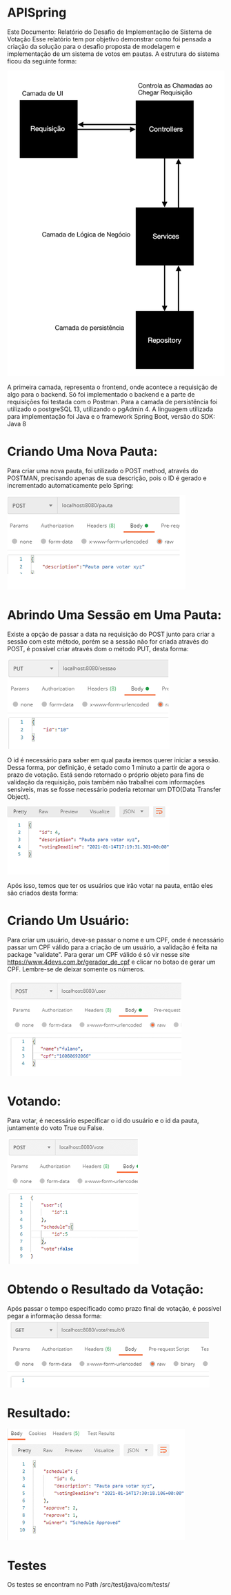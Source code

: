 # APISpring
Este Documento: Relatório do Desafio de Implementação de Sistema de Votação 
Esse relatório tem por objetivo demonstrar como foi pensada a criação da solução para o desafio proposta de modelagem e implementação de um sistema de votos em pautas. A estrutura do sistema ficou da seguinte forma:

![Imagem1](Imagens/img1.png)

A primeira camada, representa o frontend, onde acontece a requisição de algo para o backend. Só foi implementado o backend e a parte de requisições foi testada com o Postman. Para a camada de persistência foi utilizado o postgreSQL 13, utilizando o pgAdmin 4. A linguagem utilizada para implementação foi Java e o framework Spring Boot, versão do SDK: Java 8 

# Criando Uma Nova Pauta:  

Para criar uma nova pauta, foi utilizado o POST method, através do POSTMAN, precisando apenas de sua descrição, pois o ID é gerado e incrementado automaticamente pelo Spring: 

![Imagem2](Imagens/img2.png)


# Abrindo Uma Sessão em Uma Pauta: 

Existe a opção de passar a data na requisição do POST junto para criar a sessão com este método, porém se a sessão não for criada através do POST, é possível criar através dom o método PUT, desta forma: 

![Imagem3](Imagens/img3.png)

O id é necessário para saber em qual pauta iremos querer iniciar a sessão. Dessa forma, por definição, é setado como 1 minuto a partir de agora o prazo de votação. 
Está sendo retornado o próprio objeto para fins de validação da requisição, pois também não trabalhei com informações sensíveis, mas se fosse necessário poderia retornar um DTO(Data Transfer Object). 

![Imagem4](Imagens/img4.png)

Após isso, temos que ter os usuários que irão votar na pauta, então eles são criados desta forma: 

# Criando Um Usuário: 

Para criar um usuário, deve-se passar o nome e um CPF, onde é necessário passar um CPF válido para a criação de um usuário, a validação é feita na package "validate". Para gerar um CPF válido é só vir nesse site https://www.4devs.com.br/gerador_de_cpf e clicar no botao de gerar um CPF. 
Lembre-se de deixar somente os números. 

![Imagem5](Imagens/img5.png)


# Votando: 

Para votar, é necessário especificar o id do usuário e o id da pauta, juntamente do voto True ou False. 

![Imagem6](Imagens/img6.png)

# Obtendo o Resultado da Votação: 

Após passar o tempo especificado como prazo final de votação, é possível pegar a informação dessa forma: 
![Imagem7](Imagens/img7.png)

# Resultado: 

![Imagem8](Imagens/img8.png)

# Testes
Os testes se encontram no Path /src/test/java/com/tests/

